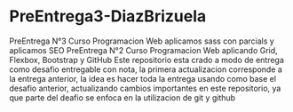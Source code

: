 # PreEntrega3-DiazBrizuela
PreEntrega N°3 Curso Programacion Web aplicamos sass con parcials y aplicamos SEO
PreEntrega N°2 Curso Programacion Web aplicando Grid, Flexbox, Bootstrap y GitHub
Este repositorio esta crado a modo de entrega como desafio entregable con nota, la primera actualizacion corresponde a la entrega anterior,
la idea es hacer toda la entrega usando como base el desafio anterior, actualizando cambios importantes en este repositorio, ya que parte del deafio se enfoca
en la utilizacion de git y github
